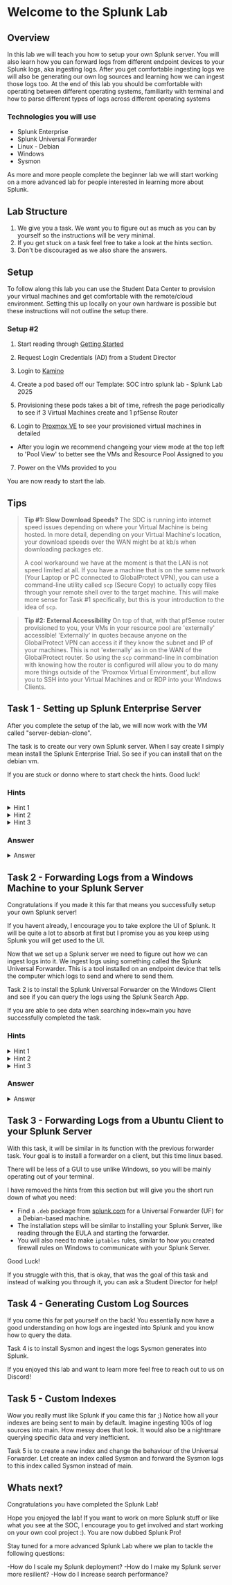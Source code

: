 # Welcome to the Splunk Lab

## Overview
In this lab we will teach you how to setup your own Splunk server. You will also learn how you can forward logs from different endpoint devices to your Splunk logs, aka ingesting logs. After you get comfortable ingesting logs we will also be generating our own log sources and learning how we can ingest those logs too. At the end of this lab you should be comfortable with operating between different operating systems, familiarity with terminal and how to parse different types of logs across different operating systems

### Technologies you will use
- Splunk Enterprise
- Splunk Universal Forwarder
- Linux - Debian
- Windows
- Sysmon

As more and more people complete the beginner lab we will start working on a more advanced lab for people interested in learning more about Splunk.

## Lab Structure
1. We give you a task. We want you to figure out as much as you can by yourself so the instructions will be very minimal.
2. If you get stuck on a task feel free to take a look at the hints section.
3. Don't be discouraged as we also share the answers.

## Setup

To follow along this lab you can use the Student Data Center to provision your virtual machines and get comfortable with the remote/cloud environment. Setting this up locally on your own hardware is possible but these instructions will not outline the setup there.

### Setup #2

1. Start reading through [Getting Started](https://wiki.cppsoc.xyz/en/latest/getting_started.html)

2. Request Login Credentials (AD) from a Student Director 

3. Login to [Kamino](https://kamino.sdc.cpp) 

4. Create a pod based off our Template: SOC intro splunk lab - Splunk Lab 2025

5. Provisioning these pods takes a bit of time, refresh the page periodically to see if 3 Virtual Machines create and 1 pfSense Router

6. Login to [Proxmox VE](https://proxmox.sdc.cpp) to see your provisioned virtual machines in detailed
  - After you login we recommend changeing your view mode at the top left to 'Pool View' to better see the VMs and Resource Pool Assigned to you

7. Power on the VMs provided to you

You are now ready to start the lab.

## Tips

> **Tip #1: Slow Download Speeds?**
> The SDC is running into internet speed issues depending on where your Virtual Machine is being hosted. In more detail, depending on your Virtual Machine's location, your download speeds over the WAN might be at kb/s when downloading packages etc.
> 
> A cool workaround we have at the moment is that the LAN is not speed limited at all. If you have a machine that is on the same network (Your Laptop or PC connected to GlobalProtect VPN), you can use a command-line utility called `scp` (Secure Copy) to actually copy files through your remote shell over to the target machine. This will make more sense for Task #1 specifically, but this is your introduction to the idea of `scp`.

> **Tip #2: External Accessibility**
> On top of that, with that pfSense router provisioned to you, your VMs in your resource pool are 'externally' accessible! 'Externally' in quotes because anyone on the GlobalProtect VPN can access it if they know the subnet and IP of your machines. This is not 'externally' as in on the WAN of the GlobalProtect router. So using the `scp` command-line in combination with knowing how the router is configured will allow you to do many more things outside of the 'Proxmox Virtual Environment', but allow you to SSH into your Virtual Machines and or RDP into your Windows Clients.

## Task 1 - Setting up Splunk Enterprise Server
After you complete the setup of the lab, we will now work with the VM called "server-debian-clone". 

The task is to create our very own Splunk server. When I say create I simply mean install the Splunk Enterprise Trial. So see if you can install that on the debian vm.

If you are stuck or donno where to start check the hints. Good luck!

### Hints
<details close>
<summary>Hint 1</summary>
You can download the installer at https://www.splunk.com/
<br> You will need a Splunk account.
</details>

<details close>
<summary>Hint 2</summary>
We need a way to install the package we just downloaded. In debian we can use the dpkg command to install packages.
</details>

<details close>
<summary>Hint 3</summary>
Just because you installed it doesnt mean its running.
</details>

### Answer
<details close>
<summary>Answer</summary>
<details close>
<summary>You sure?</summary>
Download the Splunk Enterprise Trial with the command below
<br>  
<code>
wget -O splunk-9.2.1-78803f08aabb-linux-2.6-amd64.deb "https://download.splunk.com/products/splunk/releases/9.2.1/linux/splunk-9.2.1-78803f08aabb-linux-2.6-amd64.deb"
</code>

If you are struggling to use wget, moreover download speeds are in the kb/s, your machine is most likely affected by the download speed issue. Try downloading that exact file onto your machine (yes, your macbook or laptop) and run the following command line utility

<code>scp ./splunk.deb root@172.16.x.xxx:/scp</code>

This block of code serves to be a basic usage of how scp command utility works and how you can use it right on your machine to communicate to your virtual machine.

<br> 
Navigate to the folder you downloaded the file and run the command 
<code>
dpkg -i splunk-9.2.1-78803f08aabb-linux-2.6-amd64.deb
</code>
 
Navigate to the folder /opt/splunk/bin and run 
<code>
cd /opt/splunk/bin
./splunk start
</code>

Open up firefox and browse to localhost:8000
Login with the user account you created when installing Splunk
</details>
</details>

## Task 2 - Forwarding Logs from a Windows Machine to your Splunk Server
Congratulations if you made it this far that means you successfully setup your own Splunk server!

If you havent already, I encourage you to take explore the UI of Splunk. It will be quite a lot to absorb at first but I promise you as you keep using Splunk you will get used to the UI. 

Now that we set up a Splunk server we need to figure out how we can ingest logs into it. We ingest logs using something called the Splunk Universal Forwarder. This is a tool installed on an endpoint device that tells the computer which logs to send and where to send them. 

Task 2 is to install the Splunk Universal Forwarder on the Windows Client and see if you can query the logs using the Splunk Search App.

If you are able to see data when searching index=main you have successfully completed the task.

### Hints
<details close>
<summary>Hint 1</summary>
You can also download the Splunk Universal Forwarder at https://www.splunk.com/
<br> You will need a Splunk account.
</details>

<details close>
<summary>Hint 2</summary>
Did you configure your Splunk server to listen?
Did you open up firewall ports?
</details>

<details close>
<summary>Hint 3</summary>
When you install the Splunk Universal Forwarder in the customize option make sure you are installing with the local account. Using a virtual account may not send logs due to permission issues.
</details>

### Answer
<details close>
<summary>Answer</summary>
<details close>
<summary>You sure?</summary>
Download the Splunk Universal Forwarder. You can either log into the Splunk website with your account and download the windows version. Or do the same with this command
<br>  
<code>
Invoke-WebRequest -Uri "https://download.splunk.com/products/universalforwarder/releases/9.2.1/windows/splunkforwarder-9.2.1-78803f08aabb-x64-release.msi" -OutFile splunkforwarder-9.2.1-78803f08aabb-x64-release.msi
</code>

<br> 
Navigate to the folder you downloaded the file and run the msi file 
Agree to the license and install using custom options. Make sure to choose option local account. Select any logs you want to forward. Input the IP address of the Splunk server and use the default ports. 
  
Open up Windows Firewall and open up outbound ports for TCP AND UDP for 8089 and 9997.
  
On your Splunk Server login using the credentials you created and go to Settings->Forwarding and Receiving and nder the Receive Data section click on +Add New. Enter 9997 as listening port and save.
  
Go to your Splunk Search Head and search index=main.
You should see data in this index after a few minutes.
  
  </details>
</details>

## Task 3 - Forwarding Logs from a Ubuntu Client to your Splunk Server

With this task, it will be similar in its function with the previous forwarder task. Your goal is to install a forwarder on a client, but this time linux based.

There will be less of a GUI to use unlike Windows, so you will be mainly operating out of your terminal.

I have removed the hints from this section but will give you the short run down of what you need:

- Find a `.deb` package from [splunk.com](https://download.splunk.com) for a Universal Forwarder (UF) for a Debian-based machine.
- The installation steps will be similar to installing your Splunk Server, like reading through the EULA and starting the forwarder.
- You will also need to make `iptables` rules, similar to how you created firewall rules on Windows to communicate with your Splunk Server.

Good Luck!

If you struggle with this, that is okay, that was the goal of this task and instead of walking you through it, you can ask a Student Director for help!

## Task 4 - Generating Custom Log Sources
If you come this far pat yourself on the back!
You essentially now have a good understanding on how logs are ingested into Splunk and you know how to query the data.

Task 4 is to install Sysmon and ingest the logs Sysmon generates into Splunk.

If you enjoyed this lab and want to learn more feel free to reach out to us on Discord!

## Task 5 - Custom Indexes
Wow you really must like Splunk if you came this far ;)
Notice how all your indexes are being sent to main by default. Imagine ingesting 100s of log sources into main. How messy does that look. It would also be a nightmare querying specific data and very inefficient. 

Task 5 is to create a new index and change the behaviour of the Universal Forwarder. 
Let create an index called Sysmon and forward the Sysmon logs to this index called Sysmon instead of main.



## Whats next?
Congratulations you have completed the Splunk Lab! 

Hope you enjoyed the lab! If you want to work on more Splunk stuff or like what you see at the SOC, I encourage you to get involved and start working on your own cool project :). You are now dubbed Splunk Pro!

Stay tuned for a more advanced Splunk Lab where we plan to tackle the following questions:

-How do I scale my Splunk deployment?
-How do I make my Splunk server more resilient?
-How do I increase search performance?
